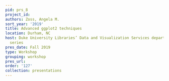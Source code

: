 ```yaml
---
pid: prs_8
project_id: 
authors: Zoss, Angela M.
sort_year: '2019'
title: Advanced ggplot2 techniques
location: Durham, NC
host: Duke University Libraries’ Data and Visualization Services department workshop
  series
pres_date: Fall 2019
type: Workshop
grouping: workshop
pres_url: 
order: '127'
collection: presentations
---
```

